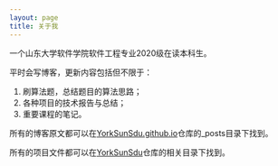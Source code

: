 ```yaml
---
layout: page
title: 关于我 
---
```


一个山东大学软件学院软件工程专业2020级在读本科生。

平时会写博客，更新内容包括但不限于：

1. 刷算法题，总结题目的算法思路；
2. 各种项目的技术报告与总结；
3. 重要课程的笔记。

所有的博客原文都可以在[YorkSunSdu.github.io](https://github.com/YorkSunSdu/YorkSunSdu.github.io)仓库的_posts目录下找到。

所有的项目文件都可以在[YorkSunSdu](https://github.com/YorkSunSdu/YorkSunSdu)仓库的相关目录下找到。


